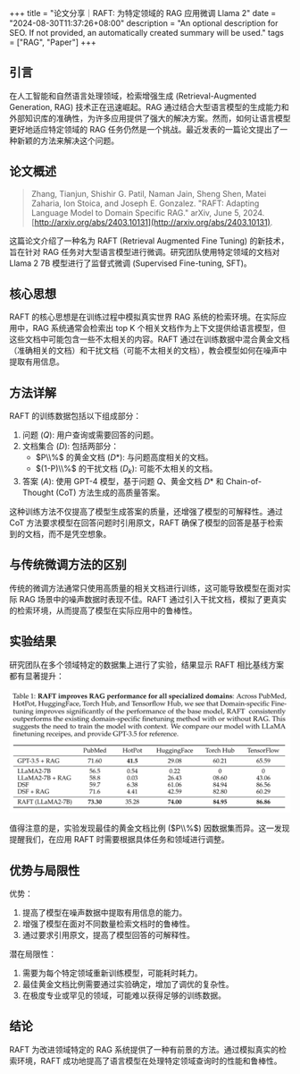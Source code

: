 +++
title = "论文分享｜RAFT: 为特定领域的 RAG 应用微调 Llama 2"
date = "2024-08-30T11:37:26+08:00"
description = "An optional description for SEO. If not provided, an automatically created summary will be used."
tags = ["RAG", "Paper"]
+++

## 引言

在人工智能和自然语言处理领域，检索增强生成 (Retrieval-Augmented Generation, RAG) 技术正在迅速崛起。RAG 通过结合大型语言模型的生成能力和外部知识库的准确性，为许多应用提供了强大的解决方案。然而，如何让语言模型更好地适应特定领域的 RAG 任务仍然是一个挑战。最近发表的一篇论文提出了一种新颖的方法来解决这个问题。

## 论文概述

> Zhang, Tianjun, Shishir G. Patil, Naman Jain, Sheng Shen, Matei Zaharia, Ion Stoica, and Joseph E. Gonzalez. "RAFT: Adapting Language Model to Domain Specific RAG." arXiv, June 5, 2024. [http://arxiv.org/abs/2403.10131](http://arxiv.org/abs/2403.10131).

这篇论文介绍了一种名为 RAFT (Retrieval Augmented Fine Tuning) 的新技术，旨在针对 RAG 任务对大型语言模型进行微调。研究团队使用特定领域的文档对 Llama 2 7B 模型进行了监督式微调 (Supervised Fine-tuning, SFT)。

## 核心思想

RAFT 的核心思想是在训练过程中模拟真实世界 RAG 系统的检索环境。在实际应用中，RAG 系统通常会检索出 top K 个相关文档作为上下文提供给语言模型，但这些文档中可能包含一些不太相关的内容。RAFT 通过在训练数据中混合黄金文档（准确相关的文档）和干扰文档（可能不太相关的文档），教会模型如何在噪声中提取有用信息。

## 方法详解

RAFT 的训练数据包括以下组成部分：

1. 问题 ($Q$): 用户查询或需要回答的问题。
2. 文档集合 ($D$): 包括两部分：
   - $P\\%$ 的黄金文档 ($D*$): 与问题高度相关的文档。
   - $(1-P)\\%$ 的干扰文档 ($D_k$): 可能不太相关的文档。
3. 答案 ($A$): 使用 GPT-4 模型，基于问题 $Q$、黄金文档 $D*$ 和 Chain-of-Thought (CoT) 方法生成的高质量答案。

这种训练方法不仅提高了模型生成答案的质量，还增强了模型的可解释性。通过 CoT 方法要求模型在回答问题时引用原文，RAFT 确保了模型的回答是基于检索到的文档，而不是凭空想象。

## 与传统微调方法的区别

传统的微调方法通常只使用高质量的相关文档进行训练，这可能导致模型在面对实际 RAG 场景中的噪声数据时表现不佳。RAFT 通过引入干扰文档，模拟了更真实的检索环境，从而提高了模型在实际应用中的鲁棒性。

## 实验结果

研究团队在多个领域特定的数据集上进行了实验，结果显示 RAFT 相比基线方案都有显著提升：

![RAFT 实验结果](./raft-evaluation.png)

值得注意的是，实验发现最佳的黄金文档比例 ($P\\%$) 因数据集而异。这一发现提醒我们，在应用 RAFT 时需要根据具体任务和领域进行调整。

## 优势与局限性

优势：

1. 提高了模型在噪声数据中提取有用信息的能力。
2. 增强了模型在面对不同数量检索文档时的鲁棒性。
3. 通过要求引用原文，提高了模型回答的可解释性。

潜在局限性：

1. 需要为每个特定领域重新训练模型，可能耗时耗力。
2. 最佳黄金文档比例需要通过实验确定，增加了调优的复杂性。
3. 在极度专业或罕见的领域，可能难以获得足够的训练数据。

## 结论

RAFT 为改进领域特定的 RAG 系统提供了一种有前景的方法。通过模拟真实的检索环境，RAFT 成功地提高了语言模型在处理特定领域查询时的性能和鲁棒性。
